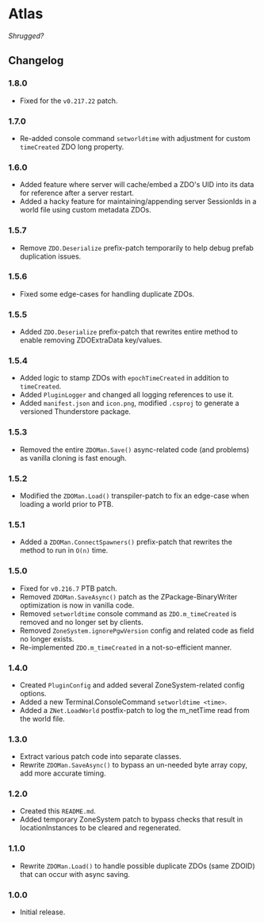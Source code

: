 # Atlas

*Shrugged?*

## Changelog

### 1.8.0

  * Fixed for the `v0.217.22` patch.

### 1.7.0

  * Re-added console command `setworldtime` with adjustment for custom `timeCreated` ZDO long property.

### 1.6.0

  * Added feature where server will cache/embed a ZDO's UID into its data for reference after a server restart.
  * Added a hacky feature for maintaining/appending server SessionIds in a world file using custom metadata ZDOs.

### 1.5.7

  * Remove `ZDO.Deserialize` prefix-patch temporarily to help debug prefab duplication issues.

### 1.5.6

  * Fixed some edge-cases for handling duplicate ZDOs.

### 1.5.5

  * Added `ZDO.Deserialize` prefix-patch that rewrites entire method to enable removing ZDOExtraData key/values.

### 1.5.4

  * Added logic to stamp ZDOs with `epochTimeCreated` in addition to `timeCreated`.
  * Added `PluginLogger` and changed all logging references to use it.
  * Added `manifest.json` and `icon.png`, modified `.csproj` to generate a versioned Thunderstore package.

### 1.5.3

  * Removed the entire `ZDOMan.Save()` async-related code (and problems) as vanilla cloning is fast enough.

### 1.5.2

  * Modified the `ZDOMan.Load()` transpiler-patch to fix an edge-case when loading a world prior to PTB.

### 1.5.1

  * Added a `ZDOMan.ConnectSpawners()` prefix-patch that rewrites the method to run in `O(n)` time.

### 1.5.0

  * Fixed for `v0.216.7` PTB patch.
  * Removed `ZDOMan.SaveAsync()` patch as the ZPackage-BinaryWriter optimization is now in vanilla code.
  * Removed `setworldtime` console command as `ZDO.m_timeCreated` is removed and no longer set by clients.
  * Removed `ZoneSystem.ignorePgwVersion` config and related code as field no longer exists.
  * Re-implemented `ZDO.m_timeCreated` in a not-so-efficient manner.

### 1.4.0

  * Created `PluginConfig` and added several ZoneSystem-related config options.
  * Added a new Terminal.ConsoleCommand `setworldtime <time>`.
  * Added a `ZNet.LoadWorld` postfix-patch to log the m_netTime read from the world file.

### 1.3.0

  * Extract various patch code into separate classes.
  * Rewrite `ZDOMan.SaveAsync()` to bypass an un-needed byte array copy, add more accurate timing.

### 1.2.0

  * Created this `README.md`.
  * Added temporary ZoneSystem patch to bypass checks that result in locationInstances to be cleared and regenerated.

### 1.1.0

  * Rewrite `ZDOMan.Load()` to handle possible duplicate ZDOs (same ZDOID) that can occur with async saving.

### 1.0.0

  * Initial release.